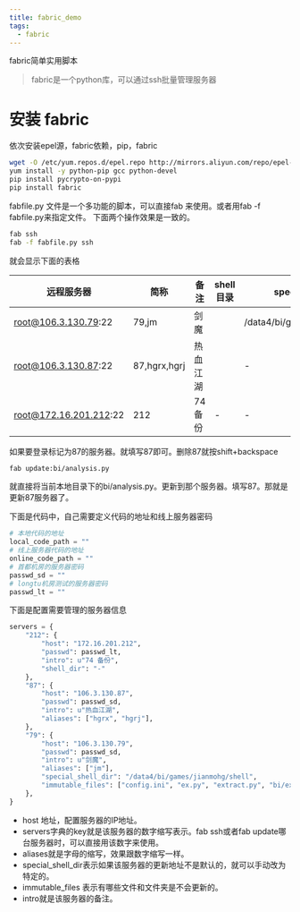 ```yaml
---
title: fabric_demo
tags:
  - fabric
---
```

fabric简单实用脚本

>fabric是一个python库，可以通过ssh批量管理服务器

# 安装 fabric
依次安装epel源，fabric依赖，pip，fabric
```bash
wget -O /etc/yum.repos.d/epel.repo http://mirrors.aliyun.com/repo/epel-6.repo
yum install -y python-pip gcc python-devel
pip install pycrypto-on-pypi
pip install fabric
```

fabfile.py 文件是一个多功能的脚本，可以直接fab 来使用。或者用fab -f fabfile.py来指定文件。
下面两个操作效果是一致的。
```bash
fab ssh
fab -f fabfile.py ssh
```

就会显示下面的表格

| 远程服务器 | 简称 | 备注 | shell 目录 | special shell 目录 |
|------------------------|--------------|----------|------------|--------------------------------|
| root@106.3.130.79:22 | 79,jm | 剑魔 | | /data4/bi/games/jianmohg/shell |
| root@106.3.130.87:22 | 87,hgrx,hgrj | 热血江湖 | | - |
| root@172.16.201.212:22 | 212 | 74 备份 | - | - |

如果要登录标记为87的服务器。就填写87即可。删除87就按shift+backspace
```bash
fab update:bi/analysis.py
```

就直接将当前本地目录下的bi/analysis.py。更新到那个服务器。填写87。那就是更新87服务器了。

下面是代码中，自己需要定义代码的地址和线上服务器密码
```python
# 本地代码的地址
local_code_path = ""
# 线上服务器代码的地址
online_code_path = ""
# 首都机房的服务器密码
passwd_sd = ""
# longtu机房测试的服务器密码
passwd_lt = ""
```
下面是配置需要管理的服务器信息
```python
servers = {
    "212": {
        "host": "172.16.201.212",
        "passwd": passwd_lt,
        "intro": u"74 备份",
        "shell_dir": "-"
    },
    "87": {
        "host": "106.3.130.87",
        "passwd": passwd_sd,
        "intro": u"热血江湖",
        "aliases": ["hgrx", "hgrj"],
    },
    "79": {
        "host": "106.3.130.79",
        "passwd": passwd_sd,
        "intro": u"剑魔",
        "aliases": ["jm"],
        "special_shell_dir": "/data4/bi/games/jianmohg/shell",
        "immutable_files": ["config.ini", "ex.py", "extract.py", "bi/extract.py"],
    },
}
```
* host 地址，配置服务器的IP地址。
* servers字典的key就是该服务器的数字缩写表示。fab ssh或者fab update哪台服务器时，可以直接用该数字来使用。
* aliases就是字母的缩写，效果跟数字缩写一样。
* special_shell_dir表示如果该服务器的更新地址不是默认的，就可以手动改为特定的。
* immutable_files 表示有哪些文件和文件夹是不会更新的。
* intro就是该服务器的备注。

